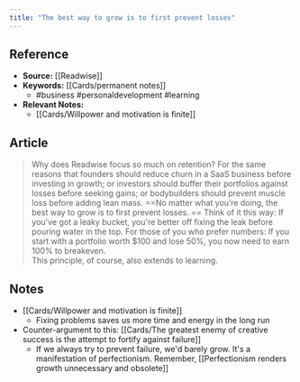 ```yaml
---
title: "The best way to grow is to first prevent losses"
---
```

## Reference
- **Source:** [[Readwise]]
- **Keywords:** [[Cards/permanent notes]]
	- #business #personaldevelopment #learning 
- **Relevant Notes:** 
	- [[Cards/Willpower and motivation is finite]]
## Article
> Why does Readwise focus so much on retention? For the same reasons that founders should reduce churn in a SaaS business before investing in growth; or investors should buffer their portfolios against losses before seeking gains; or bodybuilders should prevent muscle loss before adding lean mass. ==No matter what you’re doing, the best way to grow is to first prevent losses.  ==
> Think of it this way: If you've got a leaky bucket, you're better off fixing the leak before pouring water in the top. For those of you who prefer numbers: If you start with a portfolio worth $100 and lose 50%, you now need to earn 100% to breakeven.  
> This principle, of course, also extends to learning.

## Notes
- [[Cards/Willpower and motivation is finite]]
	- Fixing problems saves us more time and energy in the long run
- Counter-argument to this: [[Cards/The greatest enemy of creative success is the attempt to fortify against failure]]
	- If we always try to prevent failure, we'd barely grow. It's a manifestation of perfectionism. Remember, [[Perfectionism renders growth unnecessary and obsolete]]